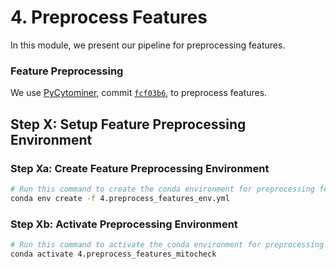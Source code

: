 # 4. Preprocess Features

In this module, we present our pipeline for preprocessing features.
### Feature Preprocessing

We use [PyCytominer](https://github.com/cytomining/pycytominer), commit [`fcf03b6`](https://github.com/cytomining/pycytominer/commit/fcf03b60e7591b45e82acd6662d6bb0182f8f1cf), to preprocess features.


## Step X: Setup Feature Preprocessing Environment

### Step Xa: Create Feature Preprocessing Environment

```sh
# Run this command to create the conda environment for preprocessing features
conda env create -f 4.preprocess_features_env.yml
```

### Step Xb: Activate Preprocessing Environment

```sh
# Run this command to activate the conda environment for preprocessing features
conda activate 4.preprocess_features_mitocheck
```